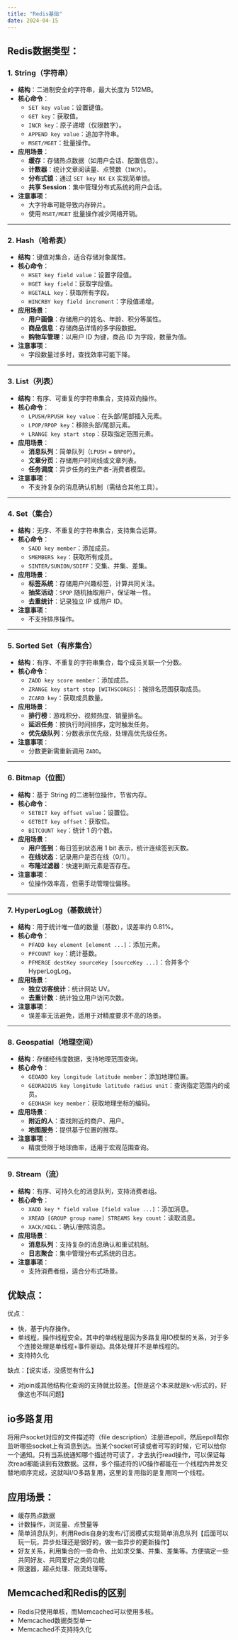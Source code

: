 ```yaml
---
title: "Redis基础"
date: 2024-04-15
---
```



## Redis数据类型：

### **1. String（字符串）**
- **结构**：二进制安全的字符串，最大长度为 512MB。
- **核心命令**：
    - `SET key value`：设置键值。
    - `GET key`：获取值。
    - `INCR key`：原子递增（仅限数字）。
    - `APPEND key value`：追加字符串。
    - `MSET/MGET`：批量操作。
- **应用场景**：
    - **缓存**：存储热点数据（如用户会话、配置信息）。
    - **计数器**：统计文章阅读量、点赞数（`INCR`）。
    - **分布式锁**：通过 `SET key NX EX` 实现简单锁。
    - **共享 Session**：集中管理分布式系统的用户会话。
- **注意事项**：
    - 大字符串可能导致内存碎片。
    - 使用 `MSET/MGET` 批量操作减少网络开销。

---

### **2. Hash（哈希表）**
- **结构**：键值对集合，适合存储对象属性。
- **核心命令**：
    - `HSET key field value`：设置字段值。
    - `HGET key field`：获取字段值。
    - `HGETALL key`：获取所有字段。
    - `HINCRBY key field increment`：字段值递增。
- **应用场景**：
    - **用户画像**：存储用户的姓名、年龄、积分等属性。
    - **商品信息**：存储商品详情的多字段数据。
    - **购物车管理**：以用户 ID 为键，商品 ID 为字段，数量为值。
- **注意事项**：
    - 字段数量过多时，查找效率可能下降。

---

### **3. List（列表）**
- **结构**：有序、可重复的字符串集合，支持双向操作。
- **核心命令**：
    - `LPUSH/RPUSH key value`：在头部/尾部插入元素。
    - `LPOP/RPOP key`：移除头部/尾部元素。
    - `LRANGE key start stop`：获取指定范围元素。
- **应用场景**：
    - **消息队列**：简单队列（`LPUSH` + `BRPOP`）。
    - **文章分页**：存储用户时间线或文章列表。
    - **任务调度**：异步任务的生产者-消费者模型。
- **注意事项**：
    - 不支持复杂的消息确认机制（需结合其他工具）。

---

### **4. Set（集合）**
- **结构**：无序、不重复的字符串集合，支持集合运算。
- **核心命令**：
    - `SADD key member`：添加成员。
    - `SMEMBERS key`：获取所有成员。
    - `SINTER/SUNION/SDIFF`：交集、并集、差集。
- **应用场景**：
    - **标签系统**：存储用户兴趣标签，计算共同关注。
    - **抽奖活动**：`SPOP` 随机抽取用户，保证唯一性。
    - **去重统计**：记录独立 IP 或用户 ID。
- **注意事项**：
    - 不支持排序操作。

---

### **5. Sorted Set（有序集合）**
- **结构**：有序、不重复的字符串集合，每个成员关联一个分数。
- **核心命令**：
    - `ZADD key score member`：添加成员。
    - `ZRANGE key start stop [WITHSCORES]`：按排名范围获取成员。
    - `ZCARD key`：获取成员数量。
- **应用场景**：
    - **排行榜**：游戏积分、视频热度、销量排名。
    - **延迟任务**：按执行时间排序，定时触发任务。
    - **优先级队列**：分数表示优先级，处理高优先级任务。
- **注意事项**：
    - 分数更新需重新调用 `ZADD`。

---

### **6. Bitmap（位图）**
- **结构**：基于 String 的二进制位操作，节省内存。
- **核心命令**：
    - `SETBIT key offset value`：设置位。
    - `GETBIT key offset`：获取位。
    - `BITCOUNT key`：统计 1 的个数。
- **应用场景**：
    - **用户签到**：每日签到状态用 1 bit 表示，统计连续签到天数。
    - **在线状态**：记录用户是否在线（0/1）。
    - **布隆过滤器**：快速判断元素是否存在。
- **注意事项**：
    - 位操作效率高，但需手动管理位偏移。

---

### **7. HyperLogLog（基数统计）**
- **结构**：用于统计唯一值的数量（基数），误差率约 0.81%。
- **核心命令**：
    - `PFADD key element [element ...]`：添加元素。
    - `PFCOUNT key`：统计基数。
    - `PFMERGE destKey sourceKey [sourceKey ...]`：合并多个 HyperLogLog。
- **应用场景**：
    - **独立访客统计**：统计网站 UV。
    - **去重计数**：统计独立用户访问次数。
- **注意事项**：
    - 误差率无法避免，适用于对精度要求不高的场景。

---

### **8. Geospatial（地理空间）**
- **结构**：存储经纬度数据，支持地理范围查询。
- **核心命令**：
    - `GEOADD key longitude latitude member`：添加地理位置。
    - `GEORADIUS key longitude latitude radius unit`：查询指定范围内的成员。
    - `GEOHASH key member`：获取地理坐标的编码。
- **应用场景**：
    - **附近的人**：查找附近的商户、用户。
    - **地图服务**：提供基于位置的推荐。
- **注意事项**：
    - 精度受限于地球曲率，适用于宏观范围查询。

---

### **9. Stream（流）**
- **结构**：有序、可持久化的消息队列，支持消费者组。
- **核心命令**：
    - `XADD key * field value [field value ...]`：添加消息。
    - `XREAD [GROUP group name] STREAMS key count`：读取消息。
    - `XACK/XDEL`：确认/删除消息。
- **应用场景**：
    - **消息队列**：支持复杂的消息确认和重试机制。
    - **日志聚合**：集中管理分布式系统的日志。
- **注意事项**：
    - 支持消费者组，适合分布式场景。

## 优缺点：

优点：

- 快，基于内存操作。
- 单线程，操作线程安全。其中的单线程是因为多路复用IO模型的关系，对于多个连接处理是单线程+事件驱动。具体处理并不是单线程的。
- 支持持久化

缺点：【说实话，没感觉有什么】

- 对join或其他结构化查询的支持就比较差。【但是这个本来就是k-v形式的，好像这也不叫问题】



## io多路复用

将用户socket对应的文件描述符（file description）注册进epoll，然后epoll帮你监听哪些socket上有消息到达。当某个socket可读或者可写的时候，它可以给你一个通知。只有当系统通知哪个描述符可读了，才去执行read操作，可以保证每次read都能读到有效数据。这样，多个描述符的I/O操作都能在一个线程内并发交替地顺序完成，这就叫I/O多路复用，这里的复用指的是复用同一个线程。



## 应用场景：

- 缓存热点数据
- 计数操作，浏览量、点赞量等
- 简单消息队列，利用Redis自身的发布/订阅模式实现简单消息队列【后面可以玩一玩，异步处理还是很好的，做一些异步的更新操作】
- 好友关系，利用集合的一些命令、比如求交集、并集、差集等。方便搞定一些共同好友、共同爱好之类的功能
- 限速器，超点处理、限流处理等。



## Memcached和Redis的区别

- Redis只使用单核，而Memcached可以使用多核。
- Memcached数据类型单一
- Memcached不支持持久化


